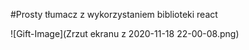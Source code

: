 #Prosty tłumacz z wykorzystaniem biblioteki react

![Gift-Image](Zrzut ekranu z 2020-11-18 22-00-08.png)

